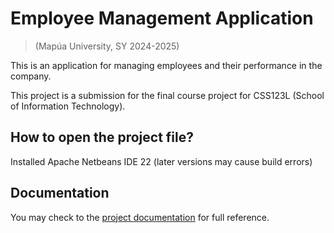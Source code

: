 # Employee Management Application
>(Mapúa University, SY 2024-2025)

This is an application for managing employees and their performance in the company.

This project is a submission for the final course project for CSS123L (School of Information Technology).

## How to open the project file?
Installed Apache Netbeans IDE 22 (later versions may cause build errors)

## Documentation
You may check to the [project documentation](https://docs.google.com/document/d/1bc7a1slnyFLBKY0b2vVVZ2jc1vq4x0iZ9uRs4IV3nKw/edit?usp=sharing) for full reference.
